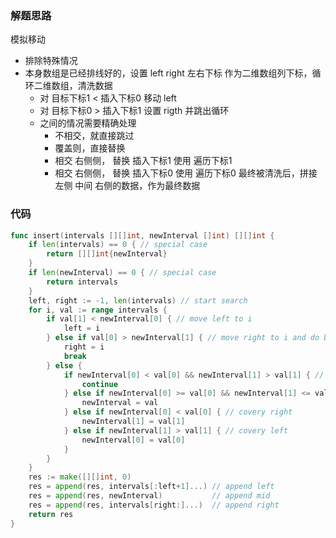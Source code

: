### 解题思路

模拟移动

- 排除特殊情况
- 本身数组是已经排线好的，设置 left right 左右下标 作为二维数组列下标，循环二维数组，清洗数据
  - 对 目标下标1 < 插入下标0 移动 left
  - 对 目标下标0 > 插入下标1 设置 rigth 并跳出循环
  - 之间的情况需要精确处理
    - 不相交，就直接跳过
    - 覆盖则，直接替换
    - 相交 右侧侧， 替换 插入下标1 使用 遍历下标1
    - 相交 右侧侧， 替换 插入下标0 使用 遍历下标0
最终被清洗后，拼接 左侧 中间 右侧的数据，作为最终数据

### 代码

```go
func insert(intervals [][]int, newInterval []int) [][]int {
	if len(intervals) == 0 { // special case
		return [][]int{newInterval}
	}
	if len(newInterval) == 0 { // special case
		return intervals
	}
	left, right := -1, len(intervals) // start search
	for i, val := range intervals {
		if val[1] < newInterval[0] { // move left to i
			left = i
		} else if val[0] > newInterval[1] { // move right to i and do break looper
			right = i
			break
		} else {
			if newInterval[0] < val[0] && newInterval[1] > val[1] { // next
				continue
			} else if newInterval[0] >= val[0] && newInterval[1] <= val[1] { // replace newInterval full
				newInterval = val
			} else if newInterval[0] < val[0] { // covery right
				newInterval[1] = val[1]
			} else if newInterval[1] > val[1] { // covery left
				newInterval[0] = val[0]
			}
		}
	}
	res := make([][]int, 0)
	res = append(res, intervals[:left+1]...) // append left
	res = append(res, newInterval)           // append mid
	res = append(res, intervals[right:]...)  // append right
	return res
}
```
